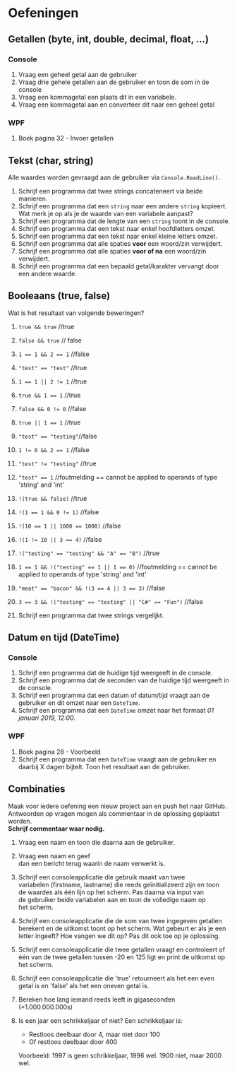 # Oefeningen

## Getallen (byte, int, double, decimal, float, ...)

### Console

1. Vraag een geheel getal aan de gebruiker
2. Vraag drie gehele getallen aan de gebruiker en toon de som in de console
3. Vraag een kommagetal een plaats dit in een variabele.
4. Vraag een kommagetal aan en converteer dit naar een geheel getal

### WPF

1. Boek pagina 32 - Invoer getallen

## Tekst (char, string)

Alle waardes worden gevraagd aan de gebruiker via `Console.ReadLine()`.
1. Schrijf een programma dat twee strings concateneert via beide manieren.
2. Schrijf een programma dat een `string` naar een andere `string` kopieert. Wat merk je op als je de waarde van een variabele aanpast?
4. Schrijf een programma dat de lengte van een `string` toont in de console.
5. Schrijf een programma dat een tekst naar enkel hoofdletters omzet.
6. Schrijf een programma dat een tekst naar enkel kleine letters omzet.
7. Schrijf een programma dat alle spaties **voor** een woord/zin verwijdert.
8. Schrijf een programma dat alle spaties **voor of na** een woord/zin verwijdert.
9. Schrijf een programma dat een bepaald getal/karakter vervangt door een andere waarde.

## Booleaans (true, false)

Wat is het resultaat van volgende beweringen?

1. `true && true` //true 
2. `false && true` // false
3. `1 == 1 && 2 == 1` //false
4. `"test" == "test"` //true
5. `1 == 1 || 2 != 1` //true
6. `true && 1 == 1` //true
7. `false && 0 != 0` //false
8. `true || 1 == 1` //true
9. `"test" == "testing"`//false
10. `1 != 0 && 2 == 1` //false
11. `"test" != "testing"` //true
12. `"test" == 1` //foutmelding == cannot be applied to operands of type 'string' and 'int'
13. `!(true && false)` //true
14. `!(1 == 1 && 0 != 1)` //false
15. `!(10 == 1 || 1000 == 1000)` //false
16. `!(1 != 10 || 3 == 4)` //false
17. `!("testing" == "testing" && "A" == "B")` //true
18. `1 == 1 && !("testing" == 1 || 1 == 0)` //foutmelding == cannot be applied to operands of type 'string' and 'int'
19. `"meat" == "bacon" && !(3 == 4 || 3 == 3)` //false
20. `3 == 3 && !("testing" == "testing" || "C#" == "Fun")` //false


21. Schrijf een programma dat twee strings vergelijkt.

## Datum en tijd (DateTime)

### Console

1. Schrijf een programma dat de huidige tijd weergeeft in de console.
2. Schrijf een programma dat de seconden van de huidige tijd weergeeft in de console.
3. Schrijf een programma dat een datum of datum/tijd vraagt aan de gebruiker en dit omzet naar een `DateTime`.
4. Schrijf een programma dat een `DateTime` omzet naar het formaat *01 januari 2019, 12:00*.

### WPF

1. Boek pagina 28 - Voorbeeld
2. Schrijf een programma dat een `DateTime` vraagt aan de gebruiker en daarbij X dagen bijtelt. Toon het resultaat aan de gebruiker.

## Combinaties

Maak voor iedere oefening een nieuw project aan en push het naar GitHub. Antwoorden op vragen mogen als commentaar in de oplossing geplaatst worden.  
**Schrijf commentaar waar nodig.**

1. Vraag een naam en toon die daarna aan de gebruiker.
2. Vraag een naam en geef dan een bericht terug waarin de naam verwerkt is.
3. Schrijf een consoleapplicatie die gebruik maakt van twee variabelen (firstname, lastname) die reeds geïnitializeerd zijn en toon de waardes als één lijn op het scherm. Pas daarna via input van de gebruiker beide variabelen aan en toon de volledige naam op het scherm.
4. Schrijf een consoleapplicatie die de som van twee ingegeven getallen berekent en de uitkomst toont op het scherm. Wat gebeurt er als je een letter ingeeft? Hoe vangen we dit op? Pas dit ook toe op je oplossing.
5. Schrijf een consoleapplicatie die twee getallen vraagt en controleert of één van de twee getallen tussen -20 en 125 ligt en print de uitkomst op het scherm.
6. Schrijf een consoleapplicatie die 'true' retourneert als het een even getal is en 'false' als het een oneven getal is.
7. Bereken hoe lang iemand reeds leeft in gigaseconden (=1.000.000.000s)
8. Is een jaar een schrikkeljaar of niet?
   Een schrikkeljaar is:    
    * Restloos deelbaar door 4, maar niet door 100
    * Of restloos deelbaar door 400
    
    Voorbeeld: 1997 is geen schrikkeljaar, 1996 wel. 1900 niet, maar 2000 wel.
